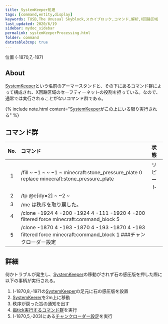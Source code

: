 ```yaml
---
title: SystemKeeper処理
tags: [command,entity,display]
keywords: TUSB,The Unusual Skyblock,スカイブロック,コマンド,解析,X回路区域
last_updated: 2020/6/19
sidebar: mydoc_sidebar
permalink: systemKeeperProcessing.html
folder: command
datatable3cnp: true
---
```

<span class="label label-primary">位置 (-1870,7,-197)</span>

## About

[SystemKeeper](TUSB_Analysis_Entity.html)という名前のアーマースタンドと、その下にあるコマンド群によって構成され、X回路区域のセーフティーネットの役割を担っている。なので、通常では実行されることがないコマンド群である。

{% include note.html content="[SystemKeeper](TUSB_Analysis_Entity.html)がこの上にいる限り実行される" %}

## コマンド群

<div class="datatable3cnp-begin"></div>

|No.|コマンド|状態|
|:-:|:-|:-|
|1|/fill ~ ~1 ~ ~ ~1 ~ minecraft:stone_pressure_plate 0 replace minecraft:stone_pressure_plate|リピート|
|2|/tp @e[dy=2] ~ ~2 ~|
|3|/me は秩序を取り戻した。|
|4|/clone -1924 4 -200 -1924 4 -111 -1920 4 -200 filtered force minecraft:command_block 5|
|5|/clone -1870 4 -193 -1870 4 -193 -1870 4 -193 filtered force minecraft:command_block 1 ###チャンクローダー設定|

<div class="datatable3cnp-end"></div>

## 詳細

何かトラブルが発生し、[SystemKeeper](TUSB_Analysis_Entity.html)の移動がされず石の感圧版を押した際に以下の事柄が実行される。

1. (-1870,8,-197)の[SystemKeeper](TUSB_Analysis_Entity.html)の足元に石の感圧版を設置
2. [SystemKeerer](TUSB_Analysis_Entity.html)を2m上に移動
3. 秩序が戻った旨の通知を出す
4. [毎tick実行するコマンド群](mainclockProcessing.html#毎tick実行するコマンド群)を実行
5. (-1870,5,-203)にある[チャンクローダー設定](furnaceProcessing.html)を実行
